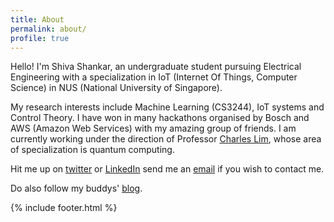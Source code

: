 ```yaml
---
title: About
permalink: about/
profile: true
---
```


Hello! I'm Shiva Shankar, an undergraduate student pursuing Electrical Engineering with a specialization in IoT (Internet Of Things, Computer Science) in NUS (National University of Singapore). 

My research interests include Machine Learning (CS3244), IoT systems and Control Theory. I have won in many hackathons organised by Bosch and AWS (Amazon Web Services) with my amazing group of friends. 
I am currently working under the direction of Professor [Charles Lim](https://www.ccwlim.com/), whose area of specialization is quantum computing.

Hit me up on [twitter](https://twitter.com/eigenShankar) or [LinkedIn](https://www.linkedin.com/in/shiva-shankar-75a497152/) send me an [email](mailto:shankaarshiva@gmail.com) if you wish to contact me.

Do also follow my buddys' [blog](https://modelconverge.xyz/). 

{% include footer.html %}